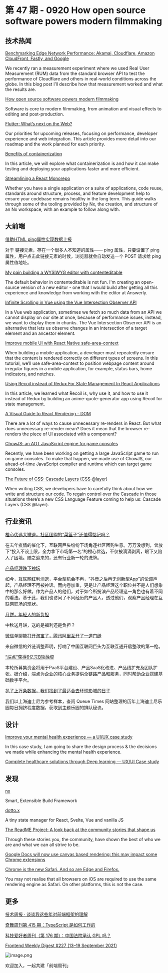 # 第 47 期 - 0920 How open source software powers modern filmmaking
## 技术热闻
[Benchmarking Edge Network Performance: Akamai, Cloudflare, Amazon CloudFront, Fastly, and Google](https://blog.cloudflare.com/benchmarking-edge-network-performance/)

We recently ran a measurement experiment where we used Real User Measurement (RUM) data from the standard browser API to test the performance of Cloudflare and others in real-world conditions across the globe. In this blog post I’ll describe how that measurement worked and what the results are.

[How open source software powers modern filmmaking](https://github.com/readme/featured/open-source-filmmaking)

Software is core to modern filmmaking, from animation and visual effects to editing and post-production.

[Flutter: What’s next on the Web?](https://medium.com/flutter/flutter-whats-next-on-the-web-e0454bff964)

Our priorities for upcoming releases, focusing on performance, developer experience and web integration. This article provides more detail into our roadmap and the work planned for each priority.

[Benefits of containerization](https://circleci.com/blog/benefits-of-containerization/)

In this article, we will explore what containerization is and how it can make testing and deploying your applications faster and more efficient.

[Streamlining a React Monorepo](https://auth0.com/blog/streamlining-a-react-monorepo/)

Whether you have a single application or a suite of applications, code reuse, standards around structure, process, and feature development help to ensure your codebase remains healthy in the long term. This guide walks through some of the tooling provided by Nx, the creation, and structure of an Nx workspace, with an example to follow along with.

## 大前端
[借助HTML ping属性实现数据上报](https://www.zhangxinxu.com/wordpress/2021/09/html-ping/)

对于 <a> 链接元素，存在一个很多人不知道的属性—— ping 属性，只要设置了 ping 属性，用户点击此链接元素的时候，浏览器就会自动发送一个 POST 请求给 ping 属性值地址。

[My pain building a WYSIWYG editor with contenteditable](https://answerly.io/blog/my-pain-developing-a-wysiwyg-editor-with-contenteditable/)

The default behavior in contenteditable is not fun. I'm creating an open-source version of a new editor - one that I would build after getting all this experience and knowledge from working with the editor at Answerly.

[Infinite Scrolling in Vue using the Vue Intersection Observer API](https://blog.openreplay.com/infinite-scrolling-in-vue-using-the-vue-intersection-observer-api)

In a Vue web application, sometimes we fetch so much data from an API we cannot display on our site at once, because of performance issues, instead, we want to display them in chunks. The Vue Intersection Observer API is an alternative that lets us observe changes in an intersection of a target element and an ancestor element.

[Improve mobile UI with React Native safe-area-context](https://blog.logrocket.com/improve-mobile-ui-react-native-safe-area-context/)

When building a mobile application, a developer must repeatedly ensure that the content is rendered correctly on different types of screens. In this tutorial, we’ll use safe-area-context to position webpage content around irregular figures in a mobile application, for example, status bars, home indicators, and notches.

[Using Recoil instead of Redux For State Management In React Applications](https://blog.openreplay.com/using-recoil-instead-of-redux-for-state-management-in-react-applications)

In this article, we learned what Recoil is, why use it, and how to use it instead of Redux by building an anime-quote-generator app using Recoil for state management.

[A Visual Guide to React Rendering - DOM](https://alexsidorenko.com/blog/react-render-dom/)

There are a lot of ways to cause unnecessary re-renders in React. But what does unnecessary re-render mean? Does it mean that the browser re-renders the piece of UI associated with a component?

[ChowJS: an AOT JavaScript engine for game consoles](https://mp2.dk/techblog/chowjs/)

Recently, we have been working on getting a large JavaScript game to run on game consoles. To make that happen, we made use of ChowJS, our ahead-of-time JavaScript compiler and runtime which can target game consoles.

[The Future of CSS: Cascade Layers (CSS @layer)](https://www.bram.us/2021/09/15/the-future-of-css-cascade-layers-css-at-layer/)

When writing CSS, we developers have to carefully think about how we write and structure our code. To regain control over the Cascade in those situations there’s a new CSS Language Feature coming to help us: Cascade Layers (CSS @layer).

## 行业资讯
[橙心优选大撤退，社区团购的“菜篮子”还值得惦记吗？](https://mp.weixin.qq.com/s/f4bvJixjMtct8pzGEibtTg)

在去年疫情的催化下，互联网巨头纷纷下场角逐社区团购生意。万万没想到，曾放下“投入不设上限，全力拿下市场第一名”的橙心优选，不仅被滴滴剥离，眼下又陷入了困境。随之迎来的，还有行业新一轮的洗牌。

[产品经理跌下神坛](https://mp.weixin.qq.com/s/I8862qh-SzNaex2XgCta3g)

如今，互联网红利消退，平台型机会不再，“抖音之后再无创新型App”的论调声起，产品经理不再被神话。而内卷加重，更是让产品经理这个职位并不是人们想象中的那么好做。作为产品人的他们，对于如今所扮演产品经理这一角色也有着不同的看法。基于此，我们也访问了不同经历的产品人，透过他们，观察产品经理在互联网职场的现状。

[月饼，年轻人的新负担](https://mp.weixin.qq.com/s/_WaQ1kNNn1lqRreecEO6Uw)

中秋送月饼，送的是福利还是负担？

[微信单聊能打开淘宝了，腾讯阿里互开了一道门缝](https://mp.weixin.qq.com/s/ymnuVmnCWEIfY-o8pVC9Xw)

来自微信的外链调整声明，打响了中国互联网巨头为互联互通开启整改的第一枪。

[“端点”获得6亿元B轮融资](https://www.toutiao.com/i7007289570165424676/)

本轮所募集资金将用于PaaS平台建设、产品SaaS化改进、产品线扩充及团队扩张。据介绍，端点为企业的核心业务提供全链路产品和服务，同时帮助企业搭建基础数字平台。

[扒了上万条数据，我们找到了最适合去环球影城的日子](https://mp.weixin.qq.com/s/t3IPJhOod3DBYNXEjHZ42w)

我们以上海迪士尼为参考样本，查阅 Queue Times 网站整理的历年上海迪士尼乐园每日拥挤程度数据，获取到主题乐园的排队秘诀。

## 设计
[Improve your mental health experience — a UI/UX case study](https://uxplanet.org/improve-your-mental-health-experience-a-ui-ux-case-study-412c140edeb9)

In this case study, I am going to share the design process & the decisions we made while enhancing the mental health experience.

[Complete healthcare solutions through Deep learning — UX/UI Case study](https://uxplanet.org/complete-healthcare-solutions-through-deep-learning-ux-ui-case-study-5d3373c0e9aa)


## 发现
[nx](https://github.com/nrwl/nx)

Smart, Extensible Build Framework

[dotto.x](https://github.com/dottostack/dotto.x)

A tiny state manager for React, Svelte, Vue and vanilla JS

[The ReadME Project: A look back at the community stories that shape us](https://github.blog/2021-09-14-the-readme-project-a-look-back-community-stories/)

Through these stories you, the community, have shown the best of who we are and what we can all strive to be.

[Google Docs will now use canvas based rendering: this may impact some Chrome extensions](https://workspaceupdates.googleblog.com/2021/05/Google-Docs-Canvas-Based-Rendering-Update.html)


[Chrome is the new Safari. And so are Edge and Firefox.](https://nielsleenheer.com/articles/2021/chrome-is-the-new-safari-and-so-are-edge-and-firefox/)

You may not realise that all browsers on iOS are required to use the same rendering engine as Safari. On other platforms, this is not the case.

## 更多
[技术周报 · 谈谈我这些年对前端框架的理解](https://mp.weixin.qq.com/s/fE5Ry--td-eckiTF6Nsa7w)


[奇舞周刊第 415 期：TypeScript 是如何工作的](https://mp.weixin.qq.com/s/ZbNY3TuzwsPQs-0iXvEH6A)


[科技爱好者周刊（第 176 期）：中国法院承认 GPL 吗？](http://www.ruanyifeng.com/blog/2021/09/weekly-issue-176.html)


[Frontend Weekly Digest #227 (13–19 September 2021)](https://frontender-ua.medium.com/frontend-weekly-digest-227-13-19-september-2021-59bb5f87061d)

![image.png](https://cdn.nlark.com/yuque/0/2020/png/85771/1605930034828-7fc81343-651f-4a15-8465-eebe5a23cf61.png#height=31&id=C5Hpa&margin=%5Bobject%20Object%5D&name=image.png&originHeight=90&originWidth=2186&originalType=binary&ratio=1&size=14325&status=done&style=none&width=746)


欢迎加入，一起共建「前端周刊」

